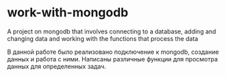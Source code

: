 # work-with-mongodb
A project on mongodb that involves connecting to a database, adding and changing data and working with the functions that process the data

В данной работе было реализовано подключение к mongodb, создание данных и работа с ними. Написаны различные функции для просмотра данных для определенных задач.
